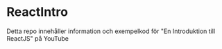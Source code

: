 # ReactIntro
Detta repo innehåller information och exempelkod för "En Introduktion till ReactJS" på YouTube
